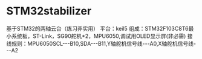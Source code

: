 # STM32stabilizer
基于STM32的两轴云台（练习非实用）
平台：keil5
组成：STM32F103C8T6最小系统板，ST-Link，SG90舵机*2，MPU6050,调试用OLED显示屏(非必需)
接线规则：MPU6050SCL---B10,SDA---B11,Y轴舵机信号线---A0,X轴舵机信号线---A2
